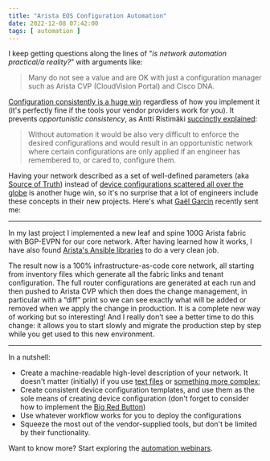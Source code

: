 ```yaml
---
title: "Arista EOS Configuration Automation"
date: 2022-12-08 07:42:00
tags: [ automation ]
---
```

I keep getting questions along the lines of "_is network automation practical/a reality?_" with arguments like:

> Many do not see a value and are OK with just a configuration manager such as Arista CVP (CloudVision Portal) and Cisco DNA. 

[Configuration consistently is a huge win](https://blog.ipspace.net/2018/04/configuration-templating-could-be-huge.html) regardless of how you implement it (it's perfectly fine if the tools your vendor providers work for you). It prevents _opportunistic consistency_, as Antti Ristimäki [succinctly explained](https://blog.ipspace.net/2022/11/automation-service-provider.html):
<!--more-->
> Without automation it would be also very difficult to enforce the desired configurations and would result in an opportunistic network where certain configurations are only applied if an engineer has remembered to, or cared to, configure them.

Having your network described as a set of well-defined parameters (aka [Source of Truth](https://my.ipspace.net/bin/list?id=AutConcepts#SSOT)) instead of [device configurations scattered all over the globe](https://blog.ipspace.net/2019/03/creating-automation-source-of-truth.html) is another huge win, so it's no surprise that a lot of engineers include these concepts in their new projects. Here's what [Gaël Garcin](https://www.linkedin.com/in/ga%C3%ABl-garcin-39abbb12/) recently sent me:

---

In my last project I implemented a new leaf and spine 100G Arista fabric with BGP-EVPN for our core network. After having learned how it works, I have also found [Arista's Ansible libraries](https://avd.sh) to do a very clean job.

The result now is a 100% infrastructure-as-code core network, all starting from inventory files which generate all the fabric links and tenant configuration. The full router configurations are generated at each run and then pushed to Arista CVP which then does the change management, in particular with a “diff” print so we can see exactly what will be added or removed when we apply the change in production. It is a complete new way of working but so interesting! And I really don’t see a better time to do this change: it allows you to start slowly and migrate the production step by step while you get used to this new environment.

---

In a nutshell:

* Create a machine-readable high-level description of your network. It doesn't matter (initially) if you use [text files](https://blog.ipspace.net/2021/11/worth-reading-git-source-truth.html) or [something more complex](https://blog.ipspace.net/2019/04/text-files-or-relational-database.html);
* Create consistent device configuration templates, and use them as the sole means of creating device configuration (don't forget to consider how to implement the [Big Red Button](https://blog.ipspace.net/2018/02/big-red-button-for-network-automation.html))
* Use whatever workflow works for you to deploy the configurations
* Squeeze the most out of the vendor-supplied tools, but don't be limited by their functionality.

Want to know more? Start exploring the [automation webinars](https://www.ipspace.net/Roadmap/Network_Automation_webinars).